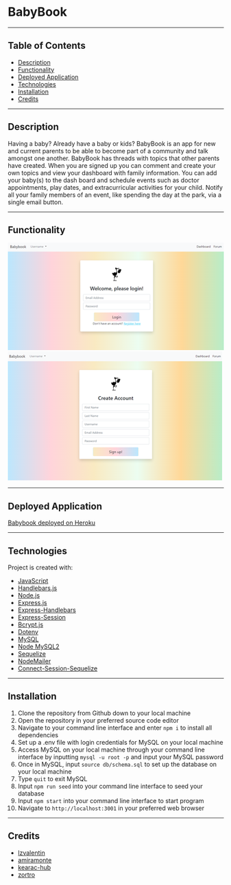 # BabyBook


---


## Table of Contents 

- [Description](#description)
- [Functionality](#functionality)
- [Deployed Application](#deployed-application)
- [Technologies](#technologies)
- [Installation](#installation)
- [Credits](#credits)


---


## Description 

Having a baby? Already have a baby or kids? BabyBook is an app for new and current parents to be able to become part of a community and talk amongst one another. BabyBook has threads with topics that other parents have created. When you are signed up you can comment and create your own topics and view your dashboard with family information. You can add your baby(s) to the dash board and schedule events such as doctor appointments, play dates, and extracurricular activities for your child. Notify all your family members of an event, like spending the day at the park, via a single email button. 


---


## Functionality

![signin](./public/assets/signin.png)
![signup](./public/assets/signup.png)


---


## Deployed Application

[Babybook deployed on Heroku](https://babybook7.herokuapp.com/)


---


## Technologies 

Project is created with:

- [JavaScript](https://www.javascript.com/)
- [Handlebars.js](https://handlebarsjs.com/)
- [Node.js](https://nodejs.org/)
- [Express.js](https://expressjs.com/)
- [Express-Handlebars](https://www.npmjs.com/package/express-handlebars)
- [Express-Session](https://www.npmjs.com/package/express-session)
- [Bcrypt.js](https://www.npmjs.com/package/bcrypt)
- [Dotenv](https://www.npmjs.com/package/dotenv)
- [MySQL](https://www.mysql.com/)
- [Node MySQL2](https://www.npmjs.com/package/mysql2)
- [Sequelize](https://sequelize.org/)
- [NodeMailer](https://nodemailer.com/about/)
- [Connect-Session-Sequelize](https://www.npmjs.com/package/connect-session-sequelize)


---


## Installation

1. Clone the repository from Github down to your local machine
2. Open the repository in your preferred source code editor
3. Navigate to your command line interface and enter `npm i` to install all dependencies
4. Set up a .env file with login credentials for MySQL on your local machine
5. Access MySQL on your local machine through your command line interface by inputting `mysql -u root -p` and input your MySQL password
6. Once in MySQL, input `source db/schema.sql` to set up the database on your local machine
7. Type `quit` to exit MySQL
8. Input `npm run seed` into your command line interface to seed your database
9. Input `npm start` into your command line interface to start program 
10. Navigate to `http://localhost:3001` in your preferred web browser


---


## Credits 

- [lzvalentin](https://github.com/lzvalentin)
- [amiramonte](https://github.com/amiramonte)
- [kearac-hub](https://github.com/kearac-hub)
- [zortro](https://github.com/zortro)
